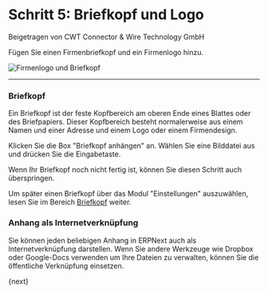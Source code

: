 # Schritt 5: Briefkopf und Logo
<span class="text-muted contributed-by">Beigetragen von CWT Connector & Wire Technology GmbH</span>

Fügen Sie einen Firmenbriefkopf und ein Firmenlogo hinzu.

<img alt="Firmenlogo und Briefkopf" class="screenshot"
src="/assets/erpnext_docs/assets/img/setup-wizard/step-5.png">

---

### Briefkopf
Ein Briefkopf ist der feste Kopfbereich am oberen Ende eines Blattes oder des Briefpapiers. Dieser Kopfbereich besteht normalerweise aus einem Namen und einer Adresse und einem Logo oder einem Firmendesign.

Klicken Sie die Box "Briefkopf anhängen" an. Wählen Sie eine Bilddatei aus und drücken Sie die Eingabetaste.

Wenn Ihr Briefkopf noch nicht fertig ist, können Sie diesen Schritt auch überspringen.

Um später einen Briefkopf über das Modul "Einstellungen" auszuwählen, lesen Sie im Bereich [Briefkopf](/docs/user/manual/de/setting-up/print/letter-head.html) weiter.

### Anhang als Internetverknüpfung

Sie können jeden beliebigen Anhang in ERPNext auch als Internetverknüpfung darstellen. Wenn Sie andere Werkzeuge wie Dropbox oder Google-Docs verwenden um Ihre Dateien zu verwalten, können Sie die öffentliche Verknüpfung einsetzen.

{next}
